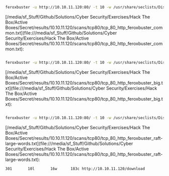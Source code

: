 ```bash
feroxbuster -u http://10.10.11.120:80/ -t 10 -w /usr/share/seclists/Discovery/Web-Content/common.txt -x "txt,html,php,asp,aspx,jsp" -v -k -n -q -o "/media/sf_Stuff/Github/Solutions/Cyber Security/Exercises/Hack The Box/Active Boxes/Secret/results/10.10.11.120/scans/tcp80/tcp_80_http_feroxbuster_common.txt"
```

[/media/sf_Stuff/Github/Solutions/Cyber Security/Exercises/Hack The Box/Active Boxes/Secret/results/10.10.11.120/scans/tcp80/tcp_80_http_feroxbuster_common.txt](file:///media/sf_Stuff/Github/Solutions/Cyber Security/Exercises/Hack The Box/Active Boxes/Secret/results/10.10.11.120/scans/tcp80/tcp_80_http_feroxbuster_common.txt):

```

```
```bash
feroxbuster -u http://10.10.11.120:80/ -t 10 -w /usr/share/seclists/Discovery/Web-Content/big.txt -x "txt,html,php,asp,aspx,jsp" -v -k -n -q -o "/media/sf_Stuff/Github/Solutions/Cyber Security/Exercises/Hack The Box/Active Boxes/Secret/results/10.10.11.120/scans/tcp80/tcp_80_http_feroxbuster_big.txt"
```

[/media/sf_Stuff/Github/Solutions/Cyber Security/Exercises/Hack The Box/Active Boxes/Secret/results/10.10.11.120/scans/tcp80/tcp_80_http_feroxbuster_big.txt](file:///media/sf_Stuff/Github/Solutions/Cyber Security/Exercises/Hack The Box/Active Boxes/Secret/results/10.10.11.120/scans/tcp80/tcp_80_http_feroxbuster_big.txt):

```

```
```bash
feroxbuster -u http://10.10.11.120:80/ -t 10 -w /usr/share/seclists/Discovery/Web-Content/raft-large-words.txt -x "txt,html,php,asp,aspx,jsp" -v -k -n -q -o "/media/sf_Stuff/Github/Solutions/Cyber Security/Exercises/Hack The Box/Active Boxes/Secret/results/10.10.11.120/scans/tcp80/tcp_80_http_feroxbuster_raft-large-words.txt"
```

[/media/sf_Stuff/Github/Solutions/Cyber Security/Exercises/Hack The Box/Active Boxes/Secret/results/10.10.11.120/scans/tcp80/tcp_80_http_feroxbuster_raft-large-words.txt](file:///media/sf_Stuff/Github/Solutions/Cyber Security/Exercises/Hack The Box/Active Boxes/Secret/results/10.10.11.120/scans/tcp80/tcp_80_http_feroxbuster_raft-large-words.txt):

```
301       10l       16w      183c http://10.10.11.120/download

```

